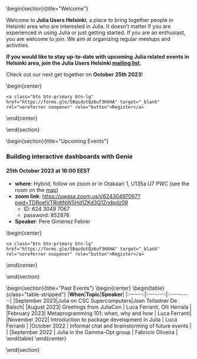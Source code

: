 <!-- =============================
     ABOUT
    ============================== -->

\begin{section}{title="Welcome"}

Welcome to **Julia Users Helsinki**, a place to bring together people in Helsinki area who are interested in Julia. It doesn't matter if you are experienced in using Julia or just getting started. If you are an enthusiast, you are welcome to join. We aim at organizing regular meetups and activities.

**If you would like to stay up-to-date with upcoming Julia related events in Helsinki area, join the Julia Users Helsinki [mailing list](https://groups.google.com/g/julia-users-helsinki).**

Check out our next get together on **October 25th 2023**!

\begin{center}
~~~
<a class="btn btn-primary btn-lg" href="https://forms.gle/S8qsdutQz6uf3HXHA" target="_blank" rel="noreferrer noopener" role="button">Register</a>
~~~

\end{center}

\end{section}


\begin{section}{title="Upcoming Events"}

### Building interactive dashboards with Genie

#### 25th October 2023 at 16:00 EEST

- **where**: Hybrid, follow on zoom or in Otakaari 1, U135a U7 PWC (see the room on the [map](https://usefulaaltomap.fi/#!/select/main-U135a))
- **zoom link**: <https://uwasa.zoom.us/j/62430497067?pwd=TDRoelVTRjdtNW5Hd1ZKd3Q1Zndpdz09>
  - ID: 624 3049 7067
  - password: 852876
- **Speaker**: Pere Giménez Febrer


\begin{center}
~~~
<a class="btn btn-primary btn-lg" href="https://forms.gle/S8qsdutQz6uf3HXHA" target="_blank" rel="noreferrer noopener" role="button">Register</a>
~~~

\end{center}


\end{section}

\begin{section}{title="Past Events"}
\begin{center}
\begin{table}{class="table-stripped"}
|**When**|**Topic**|**Speaker**|
|:------:|:-------:|:---------:|
|September 2023|Julia on CSC Supercomputers|Jaan Tolladner De Balsch|
|August 2023| Greetings from JuliaCon | Luca Ferranti, Olli Herrala |
|February 2023| Metaprogramming 101: when, why and how | Luca Ferranti|
|November 2022| Introduction to package development in Julia | Luca Ferranti |
|October 2022 | Informal chat and brainstorming of future events | |
|September 2022 | Julia in the Gamma-Opt group | Fabricio Oliveira |
\end{table}
\end{center}

\end{section}
